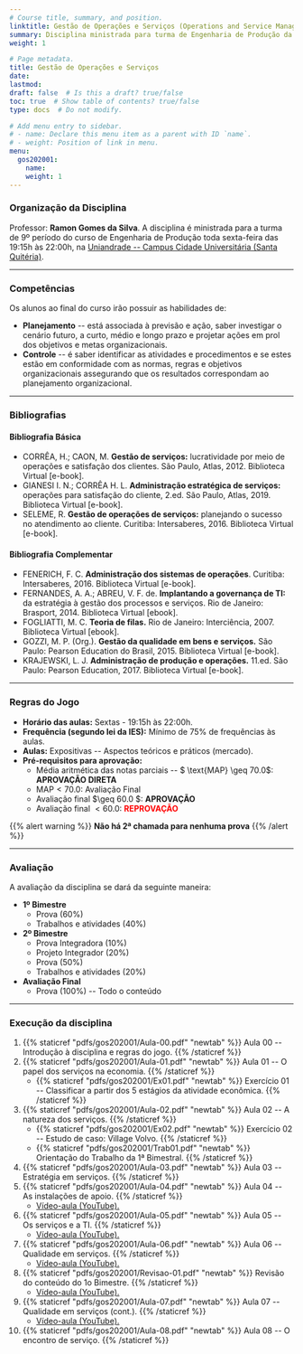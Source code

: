```yaml
---
# Course title, summary, and position.
linktitle: Gestão de Operações e Serviços (Operations and Service Management)
summary: Disciplina ministrada para turma de Engenharia de Produção da Uniandrade no 1º semestre de 2020.
weight: 1

# Page metadata.
title: Gestão de Operações e Serviços
date: 
lastmod: 
draft: false  # Is this a draft? true/false
toc: true  # Show table of contents? true/false
type: docs  # Do not modify.

# Add menu entry to sidebar.
# - name: Declare this menu item as a parent with ID `name`.
# - weight: Position of link in menu.
menu:
  gos202001:
    name: 
    weight: 1
---
```


### Organização da Disciplina

Professor: **Ramon Gomes da Silva**. A disciplina é ministrada para a turma de 9º período do curso de Engenharia de Produção toda sexta-feira das 19:15h às 22:00h, na [Uniandrade -- Campus Cidade Universitária (Santa Quitéria)](https://www.uniandrade.br/).

---

### Competências

Os alunos ao final do curso irão possuir as habilidades de:

* **Planejamento** -- está associada à previsão e ação, saber investigar o cenário futuro, a curto, médio e longo prazo e projetar ações em prol dos objetivos e metas organizacionais.
* **Controle** -- é saber identificar as atividades e procedimentos e se estes estão em conformidade com as normas, regras e objetivos organizacionais assegurando que os resultados correspondam ao planejamento organizacional.

---

### Bibliografias

#### Bibliografia Básica

* CORRÊA, H.; CAON, M. **Gestão de serviços:** lucratividade por meio de operações e satisfação dos clientes. São Paulo, Atlas, 2012. Biblioteca Virtual [e-book]. 
* GIANESI I. N.; CORRÊA H. L. **Administração estratégica de serviços:** operações para satisfação do cliente, 2.ed. São Paulo, Atlas, 2019. Biblioteca Virtual [e-book]. 
* SELEME, R. **Gestão de operações de serviços:** planejando o sucesso no atendimento ao cliente. Curitiba: Intersaberes, 2016. Biblioteca Virtual [e-book]. 

#### Bibliografia Complementar

* FENERICH, F. C. **Administração dos sistemas de operações**. Curitiba: Intersaberes, 2016. Biblioteca Virtual [e-book]. 
* FERNANDES, A. A.; ABREU, V. F. de. **Implantando a governança de TI:** da estratégia à gestão dos processos e serviços. Rio de Janeiro: Brasport, 2014. Biblioteca Virtual [ebook]. 
* FOGLIATTI, M. C. **Teoria de filas.** Rio de Janeiro: Interciência, 2007. Biblioteca Virtual [ebook]. 
* GOZZI, M. P. (Org.). **Gestão da qualidade em bens e serviços.** São Paulo: Pearson Education do Brasil, 2015. Biblioteca Virtual [e-book]. 
* KRAJEWSKI, L. J. **Administração de produção e operações.** 11.ed. São Paulo: Pearson Education, 2017. Biblioteca Virtual [e-book].

---

### Regras do Jogo

* **Horário das aulas:** Sextas - 19:15h às 22:00h.
* **Frequência (segundo lei da IES):** Mínimo de 75% de frequências às aulas.
* **Aulas:** Expositivas -- Aspectos teóricos e práticos (mercado).
* **Pré-requisitos para aprovação:**
	* Média aritmética das notas parciais -- $ \text{MAP} \geq 70.0$: **APROVAÇÃO DIRETA** 
	* $\text{MAP} < 70.0$: Avaliação Final
	* Avaliação final $\geq 60.0 $: **APROVAÇÃO**
	* Avaliação final $< 60.0$: <span style="color:red"> **REPROVAÇÃO** </span>

{{% alert warning %}}
**Não há 2ª chamada para nenhuma prova**
{{% /alert %}}

---

### Avaliação

A avaliação da disciplina se dará da seguinte maneira:

* **1º Bimestre**
	* Prova (60%)
	* Trabalhos e atividades (40%)
* **2º Bimestre**
	* Prova Integradora (10%)
	* Projeto Integrador (20%)
	* Prova (50%)
	* Trabalhos e atividades (20%)
* **Avaliação Final**
	* Prova (100%) -- Todo o conteúdo

---

### Execução da disciplina

1. {{% staticref "pdfs/gos202001/Aula-00.pdf" "newtab" %}} Aula 00 -- Introdução à disciplina e regras do jogo. {{% /staticref %}}
2. {{% staticref "pdfs/gos202001/Aula-01.pdf" "newtab" %}} Aula 01 -- O papel dos serviços na economia. {{% /staticref %}}
	- {{% staticref "pdfs/gos202001/Ex01.pdf" "newtab" %}} Exercício 01 -- Classificar a partir dos 5 estágios da atividade econômica. {{% /staticref %}}
3. {{% staticref "pdfs/gos202001/Aula-02.pdf" "newtab" %}} Aula 02 -- A natureza dos serviços. {{% /staticref %}}
	- {{% staticref "pdfs/gos202001/Ex02.pdf" "newtab" %}} Exercício 02 -- Estudo de caso: Village Volvo. {{% /staticref %}}
	- {{% staticref "pdfs/gos202001/Trab01.pdf" "newtab" %}} Orientação do Trabalho da 1ª Bimestral. {{% /staticref %}}
4. {{% staticref "pdfs/gos202001/Aula-03.pdf" "newtab" %}} Aula 03 -- Estratégia em serviços. {{% /staticref %}}
5. {{% staticref "pdfs/gos202001/Aula-04.pdf" "newtab" %}} Aula 04 -- As instalações de apoio. {{% /staticref %}}
	- [Vídeo-aula (YouTube).](https://youtu.be/lmVXiNNqItU)
6. {{% staticref "pdfs/gos202001/Aula-05.pdf" "newtab" %}} Aula 05 -- Os serviços e a TI. {{% /staticref %}}
	- [Vídeo-aula (YouTube).](https://youtu.be/yz1Y3I4m3VU)
7. {{% staticref "pdfs/gos202001/Aula-06.pdf" "newtab" %}} Aula 06 -- Qualidade em serviços. {{% /staticref %}}
	- [Vídeo-aula (YouTube).](https://youtu.be/YqQMkv6dffI)
8. {{% staticref "pdfs/gos202001/Revisao-01.pdf" "newtab" %}} Revisão do conteúdo do 1o Bimestre. {{% /staticref %}}
	- [Vídeo-aula (YouTube).](https://youtu.be/HqMsNQj2D9M) 
9. {{% staticref "pdfs/gos202001/Aula-07.pdf" "newtab" %}} Aula 07 -- Qualidade em serviços (cont.). {{% /staticref %}}
	- [Vídeo-aula (YouTube).](https://youtu.be/Cejg169jrs0)
10. {{% staticref "pdfs/gos202001/Aula-08.pdf" "newtab" %}} Aula 08 -- O encontro de serviço. {{% /staticref %}}